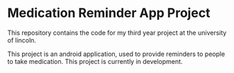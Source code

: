 # Medication Reminder App Project
This repository contains the code for my third year project at the university of lincoln.

This project is an android application, used to provide reminders to people to take medication.
This project is currently in development.
